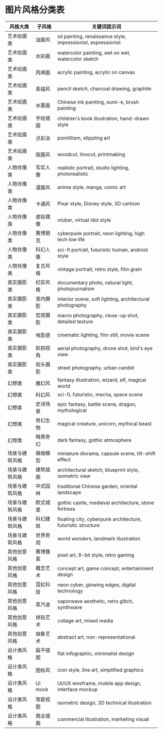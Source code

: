 
# 图片风格分类表

| 风格大类 | 子风格 | 关键词提示词 |
|----------|--------|-------------|
| 艺术绘画类 | 油画风 | oil painting, renaissance style, impressionist, expressionist |
| 艺术绘画类 | 水彩画 | watercolor painting, wet on wet, watercolor sketch |
| 艺术绘画类 | 丙烯画 | acrylic painting, acrylic on canvas |
| 艺术绘画类 | 素描风 | pencil sketch, charcoal drawing, graphite |
| 艺术绘画类 | 水墨画 | Chinese ink painting, sumi-e, brush painting |
| 艺术绘画类 | 手绘插画 | children's book illustration, hand-drawn style |
| 艺术绘画类 | 点彩派 | pointillism, stippling art |
| 艺术绘画类 | 版画风 | woodcut, linocut, printmaking |
| 人物肖像类 | 写实人像 | realistic portrait, studio lighting, photorealistic |
| 人物肖像类 | 漫画风 | anime style, manga, comic art |
| 人物肖像类 | 卡通风 | Pixar style, Disney style, 3D cartoon |
| 人物肖像类 | 虚拟偶像 | vtuber, virtual idol style |
| 人物肖像类 | 赛博朋克 | cyberpunk portrait, neon lighting, high tech low life |
| 人物肖像类 | 科幻人像 | sci-fi portrait, futuristic human, android style |
| 人物肖像类 | 复古风格 | vintage portrait, retro style, film grain |
| 真实摄影类 | 纪实风格 | documentary photo, natural light, photojournalism |
| 真实摄影类 | 室内摄影 | interior scene, soft lighting, architectural photography |
| 真实摄影类 | 宏观摄影 | macro photography, close-up shot, detailed texture |
| 真实摄影类 | 电影感 | cinematic lighting, film still, movie scene |
| 真实摄影类 | 航拍视角 | aerial photography, drone shot, bird's eye view |
| 真实摄影类 | 街头摄影 | street photography, urban candid |
| 幻想类 | 魔幻风 | fantasy illustration, wizard, elf, magical world |
| 幻想类 | 科幻风 | sci-fi, futuristic, mecha, space scene |
| 幻想类 | 史诗场景 | epic fantasy, battle scene, dragon, mythological |
| 幻想类 | 奇幻生物 | magical creature, unicorn, mythical beast |
| 幻想类 | 暗黑奇幻 | dark fantasy, gothic atmosphere |
| 场景与建筑风格 | 微缩模型 | miniature diorama, capsule scene, tilt-shift effect |
| 场景与建筑风格 | 建筑插画 | architectural sketch, blueprint style, isometric view |
| 场景与建筑风格 | 中式园林 | traditional Chinese garden, oriental landscape |
| 场景与建筑风格 | 欧式城堡 | gothic castle, medieval architecture, stone fortress |
| 场景与建筑风格 | 科幻建筑 | floating city, cyberpunk architecture, futuristic structure |
| 场景与建筑风格 | 世界奇观 | world wonders, landmark illustration |
| 其他创意风格 | 赛博像素 | pixel art, 8-bit style, retro gaming |
| 其他创意风格 | 概念艺术 | concept art, game concept, entertainment design |
| 其他创意风格 | 霓虹科技 | neon cyber, glowing edges, digital technology |
| 其他创意风格 | 蒸汽波 | vaporwave aesthetic, retro glitch, synthwave |
| 其他创意风格 | 拼贴艺术 | collage art, mixed media |
| 其他创意风格 | 抽象艺术 | abstract art, non-representational |
| 设计类风格 | 扁平插图 | flat infographic, minimalist design |
| 设计类风格 | 图标风 | icon style, line art, simplified graphics |
| 设计类风格 | UI mock | UI/UX wireframe, mobile app design, interface mockup |
| 设计类风格 | 等距视图 | isometric design, 3D technical illustration |
| 设计类风格 | 商业插画 | commercial illustration, marketing visual |
